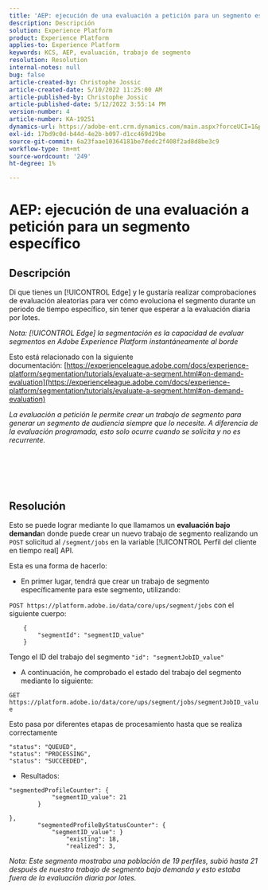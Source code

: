 ```yaml
---
title: 'AEP: ejecución de una evaluación a petición para un segmento específico'
description: Descripción
solution: Experience Platform
product: Experience Platform
applies-to: Experience Platform
keywords: KCS, AEP, evaluación, trabajo de segmento
resolution: Resolution
internal-notes: null
bug: false
article-created-by: Christophe Jossic
article-created-date: 5/10/2022 11:25:00 AM
article-published-by: Christophe Jossic
article-published-date: 5/12/2022 3:55:14 PM
version-number: 4
article-number: KA-19251
dynamics-url: https://adobe-ent.crm.dynamics.com/main.aspx?forceUCI=1&pagetype=entityrecord&etn=knowledgearticle&id=e9b791cf-53d0-ec11-a7b5-00224809c101
exl-id: 17bd9c0d-b44d-4e2b-b097-d1cc469d29be
source-git-commit: 6a23faae10364181be7dedc2f408f2ad8d8be3c9
workflow-type: tm+mt
source-wordcount: '249'
ht-degree: 1%

---
```


# AEP: ejecución de una evaluación a petición para un segmento específico

## Descripción


Di que tienes un [!UICONTROL Edge] y le gustaría realizar comprobaciones de evaluación aleatorias para ver cómo evoluciona el segmento durante un periodo de tiempo específico, sin tener que esperar a la evaluación diaria por lotes.

*Nota: [!UICONTROL Edge] la segmentación es la capacidad de evaluar segmentos en Adobe Experience Platform instantáneamente al borde*



Esto está relacionado con la siguiente documentación: [https://experienceleague.adobe.com/docs/experience-platform/segmentation/tutorials/evaluate-a-segment.html#on-demand-evaluation](https://experienceleague.adobe.com/docs/experience-platform/segmentation/tutorials/evaluate-a-segment.html#on-demand-evaluation)

*La evaluación a petición le permite crear un trabajo de segmento para generar un segmento de audiencia siempre que lo necesite. A diferencia de la evaluación programada, esto solo ocurre cuando se solicita y no es recurrente.*




<br><br> <br><br>

## Resolución


Esto se puede lograr mediante lo que llamamos un <b>evaluación bajo demanda</b>n donde puede crear un nuevo trabajo de segmento realizando un `POST` solicitud al `/segment/jobs` en la variable [!UICONTROL Perfil del cliente en tiempo real] API.



Esta es una forma de hacerlo:



- En primer lugar, tendrá que crear un trabajo de segmento específicamente para este segmento, utilizando:


`POST https://platform.adobe.io/data/core/ups/segment/jobs` con el siguiente cuerpo:

```
    {
        "segmentId": "segmentID_value"
    }
```


Tengo el ID del trabajo del segmento `"id": "segmentJobID_value"`



- A continuación, he comprobado el estado del trabajo del segmento mediante lo siguiente:


`GET https://platform.adobe.io/data/core/ups/segment/jobs/segmentJobID_value`



Esto pasa por diferentes etapas de procesamiento hasta que se realiza correctamente

```
"status": "QUEUED",
"status": "PROCESSING",
"status": "SUCCEEDED",
```


- Resultados:

```
"segmentedProfileCounter": {
            "segmentID_value": 21
        }

},
        "segmentedProfileByStatusCounter": {
            "segmentID_value": }
                "existing": 18,
                "realized": 3,
```



*Nota: Este segmento mostraba una población de 19 perfiles, subió hasta 21 después de nuestro trabajo de segmento bajo demanda y esto estaba fuera de la evaluación diaria por lotes.*
